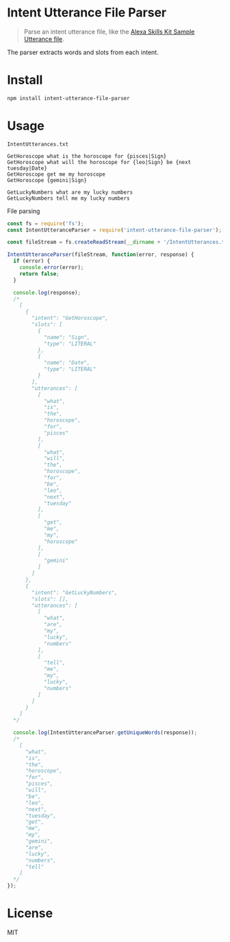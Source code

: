 # Intent Utterance File Parser

> Parse an intent utterance file, like the [Alexa Skills Kit Sample Utterance file](https://developer.amazon.com/public/solutions/alexa/alexa-skills-kit/docs/defining-the-voice-interface).

The parser extracts words and slots from each intent.

# Install

```bash
npm install intent-utterance-file-parser
```

# Usage

`IntentUtterances.txt`

```text
GetHoroscope what is the horoscope for {pisces|Sign}
GetHoroscope what will the horoscope for {leo|Sign} be {next tuesday|Date}
GetHoroscope get me my horoscope
GetHoroscope {gemini|Sign}

GetLuckyNumbers what are my lucky numbers
GetLuckyNumbers tell me my lucky numbers
```

File parsing

```javascript
const fs = require('fs');
const IntentUtteranceParser = require('intent-utterance-file-parser');

const fileStream = fs.createReadStream(__dirname + '/IntentUtterances.txt');

IntentUtteranceParser(fileStream, function(error, response) {
  if (error) {
    console.error(error);
    return false;
  }

  console.log(response);
  /*
    [
      {
        "intent": "GetHoroscope",
        "slots": [
          {
            "name": "Sign",
            "type": "LITERAL"
          },
          {
            "name": "Date",
            "type": "LITERAL"
          }
        ],
        "utterances": [
          [
            "what",
            "is",
            "the",
            "horoscope",
            "for",
            "pisces"
          ],
          [
            "what",
            "will",
            "the",
            "horoscope",
            "for",
            "be",
            "leo",
            "next",
            "tuesday"
          ],
          [
            "get",
            "me",
            "my",
            "horoscope"
          ],
          [
            "gemini"
          ]
        ]
      },
      {
        "intent": "GetLuckyNumbers",
        "slots": [],
        "utterances": [
          [
            "what",
            "are",
            "my",
            "lucky",
            "numbers"
          ],
          [
            "tell",
            "me",
            "my",
            "lucky",
            "numbers"
          ]
        ]
      }
    ]
  */

  console.log(IntentUtteranceParser.getUniqueWords(response));
  /*
    [
      "what",
      "is",
      "the",
      "horoscope",
      "for",
      "pisces",
      "will",
      "be",
      "leo",
      "next",
      "tuesday",
      "get",
      "me",
      "my",
      "gemini",
      "are",
      "lucky",
      "numbers",
      "tell"
    ]
  */
});
```

# License

MIT
